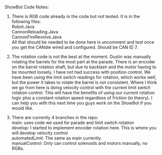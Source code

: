 ShowBot Code Notes:  
1) There is RGB code already in the code but not tested. It is in the following files:  
Robot.Java  
CannonReloading.Java  
CannonFireRevolve.Java  
All that should be needed to be done here is uncomment and test once you get the CANdle wired and configured. Should be CAN ID 7.  
  
2) The rotation code is not the best at the moment. Dustin was manually rotating the barrels for the most part at the parade. There is an encoder on the barrel rotation shaft, but due to backlash and the motor having to be mounted loosely, I have not had success with position control. We have been using the limit switch readings for rotation, which works well, but the power it takes to rotate the barrel is not consistent. Where I think we go from here is doing velocity control with the current limit switch rotation control. This will have the benefits of using our current rotation logic plus a constant rotation speed regardless of friction (in theory). I can help you with this next time you guys work on the ShowBot if you would like.  
  
3) There are currently 4 branches in the repo:  
main: uses code we used for parade and limit switch rotation  
develop: I started to implement encoder rotation here. This is where you will develop velocity control  
automatedLimit: The same as main currently  
manualControl: Only can control solenoids and motors manually, no RGBs.  
  